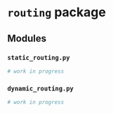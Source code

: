 # `routing` package

## Modules

### `static_routing.py`

``` python
# work in progress
```

### `dynamic_routing.py`

``` python
# work in progress
```